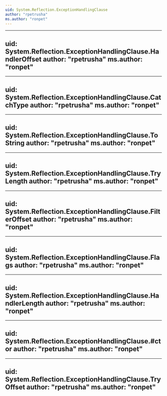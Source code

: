 ```yaml
---
uid: System.Reflection.ExceptionHandlingClause
author: "rpetrusha"
ms.author: "ronpet"
---
```


---
uid: System.Reflection.ExceptionHandlingClause.HandlerOffset
author: "rpetrusha"
ms.author: "ronpet"
---

---
uid: System.Reflection.ExceptionHandlingClause.CatchType
author: "rpetrusha"
ms.author: "ronpet"
---

---
uid: System.Reflection.ExceptionHandlingClause.ToString
author: "rpetrusha"
ms.author: "ronpet"
---

---
uid: System.Reflection.ExceptionHandlingClause.TryLength
author: "rpetrusha"
ms.author: "ronpet"
---

---
uid: System.Reflection.ExceptionHandlingClause.FilterOffset
author: "rpetrusha"
ms.author: "ronpet"
---

---
uid: System.Reflection.ExceptionHandlingClause.Flags
author: "rpetrusha"
ms.author: "ronpet"
---

---
uid: System.Reflection.ExceptionHandlingClause.HandlerLength
author: "rpetrusha"
ms.author: "ronpet"
---

---
uid: System.Reflection.ExceptionHandlingClause.#ctor
author: "rpetrusha"
ms.author: "ronpet"
---

---
uid: System.Reflection.ExceptionHandlingClause.TryOffset
author: "rpetrusha"
ms.author: "ronpet"
---
